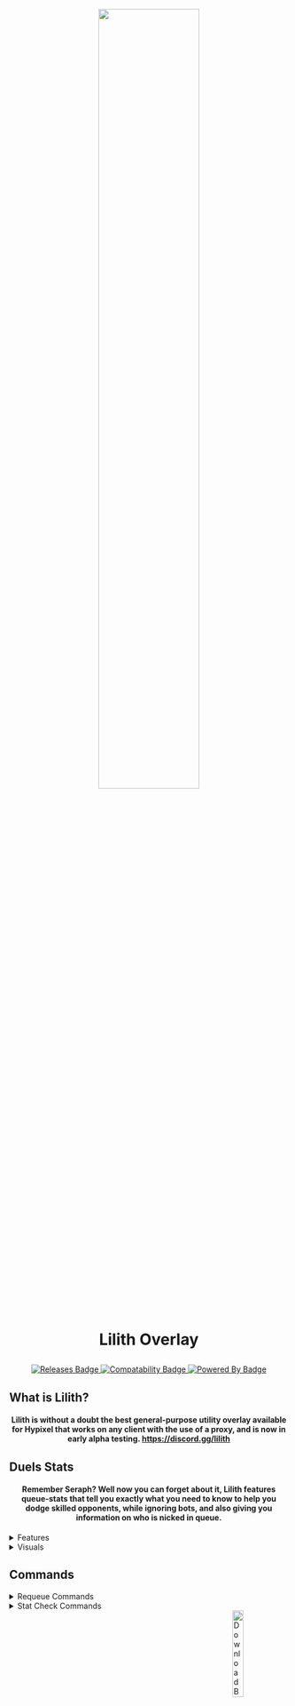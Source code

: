 <!--- Drawing the title "Lilith" top of the Readme. --->
<p align="center">
    <img src="https://github.com/Scherso/LilithReleases/blob/main/assets/title.png" style="width: 60%">
</p>

<!--- Drawing the text "Lilith Overlay" and it's badges. --->
<h1 align="center">
  
  Lilith Overlay
  
</h1>

<p align="center">
  
  <a href="https://github.com/GhqstMC/LilithReleases/releases">
      <img alt="Releases Badge"
          src="https://img.shields.io/github/v/release/GhqstMC/LilithReleases?color=6F0B4F&labelColor=24020F&include_prereleases&style=for-the-badge">
  </a>

  <a href="https://github.com/GhqstMC/LilithReleases/releases">
      <img alt="Compatability Badge"
          src="https://img.shields.io/badge/Works%20on-Windows%2C%20Mac%2C%20and%20Linux-6F0B4F?style=for-the-badge&labelColor=24020F">
  </a>

  <a href="https://github.com/GhqstMC/LilithReleases/releases">
      <img alt="Powered By Badge"
          src="https://img.shields.io/badge/Powered%20By-Black%20Magic-6F0B4F?style=for-the-badge&labelColor=24020F">
  </a>
  
</p>

<!--- Drawing the text "What is Lilith?" and it's description. ---> 

## What is Lilith? 

<h4 align="center">
  
  Lilith is without a doubt the best general-purpose utility overlay available for Hypixel that works on any client with the use of a proxy, and is now in early alpha testing. https://discord.gg/lilith
  
</h4>

## Duels Stats

<h4 align="center">
  
  Remember Seraph? Well now you can forget about it, Lilith features queue-stats that tell you exactly what you need to know to help you dodge skilled opponents, while ignoring bots, and also giving you information on who is nicked in queue.
  
</h4>

<details>
  <summary>
       Features</summary>
  
  - **Post-Update player name grabbing and stat checking**
  - **Stats in tab menu**
  - **Whitelist options**
  - `/l` **and other lobby command cool-down protection.**
  - **Freelook, auto-text hotkeys, and other Lunar Client blocked mod's can be used on Hypixel with Lilith.**
  - **1.7.10 Hit registration, "Hit Delay Fix."**
  - **Forge Spoofer, while on forge, Hypixel will not be able to 1) see mods you're using, 2) see if you are using forge.**
  - **Fake Chat, allows you to use commands to create fake chat messages.**
  
</details>

<details>
  <summary>
    Visuals</summary>
  
  ## Lilith Display Text Example

  <img
      align="bottom" alt="Preview Prefix"
      src="https://github.com/Scherso/LilithReleases/blob/main/assets/statprefix.png" style="width: 40%"
  />

  <img 
       align="top" alt="Preview Suffix"
       src="https://github.com/Scherso/LilithReleases/blob/main/assets/statsuffix.png" style="width: 31%"
  />
  
</details>


## Commands

<details>
  <summary>
    Requeue Commands</summary>
  
  ## Requeue Command
  Are you tired of having to remember play commands or exit to lobby? That's why Lilith has a requeue command. Just do `/rq` and you'll be put into a new game.
  
</details>
  
<details>
  <summary>
    Stat Check Commands</summary>
  
  ## Bridge Duels Stats Mod Included
  Easily check anyone's stats using the `/sc` command while on any client, currently in support for duels only gamemodes.
  
  Support for other gamemodes coming soon^^
  
</details>

<a href="https://github.com/GhqstMC/LilithReleases/releases">
    <img align="right" alt="Download Badge"
         src="https://img.shields.io/badge/-download here-6F0B4F?&style=for-the-badge&logo=github&logoColor=24020F" style="width: 20%">
</a>
